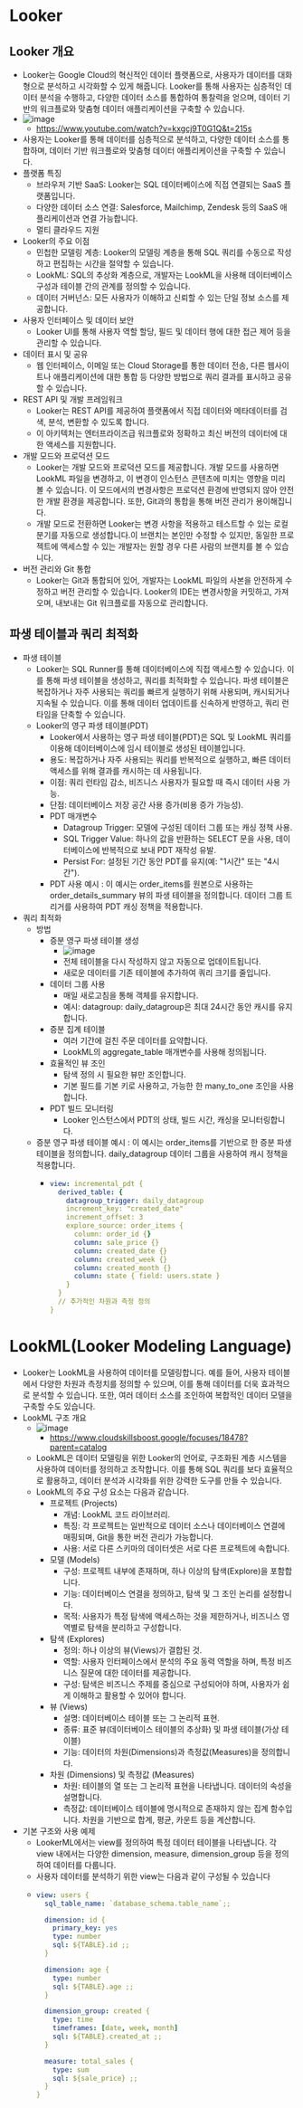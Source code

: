 # Looker
## Looker 개요
- Looker는 Google Cloud의 혁신적인 데이터 플랫폼으로, 사용자가 데이터를 대화형으로 분석하고 시각화할 수 있게 해줍니다. Looker를 통해 사용자는 심층적인 데이터 분석을 수행하고, 다양한 데이터 소스를 통합하여 통찰력을 얻으며, 데이터 기반의 워크플로와 맞춤형 데이터 애플리케이션을 구축할 수 있습니다.
- ![image](https://github.com/mjs1995/muse-data-engineer/assets/47103479/6ff3fd27-c231-4d98-b3f7-bf02e4b30c26)
  - https://www.youtube.com/watch?v=kxgcj9T0G1Q&t=215s
- 사용자는 Looker를 통해 데이터를 심층적으로 분석하고, 다양한 데이터 소스를 통합하며, 데이터 기반 워크플로와 맞춤형 데이터 애플리케이션을 구축할 수 있습니다.
- 플랫폼 특징
  - 브라우저 기반 SaaS: Looker는 SQL 데이터베이스에 직접 연결되는 SaaS 플랫폼입니다.
  - 다양한 데이터 소스 연결: Salesforce, Mailchimp, Zendesk 등의 SaaS 애플리케이션과 연결 가능합니다.
  - 멀티 클라우드 지원
- Looker의 주요 이점
  - 민첩한 모델링 계층: Looker의 모델링 계층을 통해 SQL 쿼리를 수동으로 작성하고 편집하는 시간을 절약할 수 있습니다.
  - LookML: SQL의 추상화 계층으로, 개발자는 LookML을 사용해 데이터베이스 구성과 테이블 간의 관계를 정의할 수 있습니다.
  - 데이터 거버넌스: 모든 사용자가 이해하고 신뢰할 수 있는 단일 정보 소스를 제공합니다.
- 사용자 인터페이스 및 데이터 보안
  - Looker UI를 통해 사용자 역할 할당, 필드 및 데이터 행에 대한 접근 제어 등을 관리할 수 있습니다.
- 데이터 표시 및 공유
  - 웹 인터페이스, 이메일 또는 Cloud Storage를 통한 데이터 전송, 다른 웹사이트나 애플리케이션에 대한 통합 등 다양한 방법으로 쿼리 결과를 표시하고 공유할 수 있습니다.
- REST API 및 개발 프레임워크
  - Looker는 REST API를 제공하여 플랫폼에서 직접 데이터와 메타데이터를 검색, 분석, 변환할 수 있도록 합니다.
  - 이 아키텍처는 엔터프라이즈급 워크플로와 정확하고 최신 버전의 데이터에 대한 액세스를 지원합니다.
- 개발 모드와 프로덕션 모드
  - Looker는 개발 모드와 프로덕션 모드를 제공합니다. 개발 모드를 사용하면 LookML 파일을 변경하고, 이 변경이 인스턴스 콘텐츠에 미치는 영향을 미리 볼 수 있습니다. 이 모드에서의 변경사항은 프로덕션 환경에 반영되지 않아 안전한 개발 환경을 제공합니다. 또한, Git과의 통합을 통해 버전 관리가 용이해집니다.
  - 개발 모드로 전환하면 Looker는 변경 사항을 적용하고 테스트할 수 있는 로컬 분기를 자동으로 생성합니다.이 브랜치는 본인만 수정할 수 있지만, 동일한 프로젝트에 액세스할 수 있는 개발자는 원할 경우 다른 사람의 브랜치를 볼 수 있습니다.
- 버전 관리와 Git 통합
  - Looker는 Git과 통합되어 있어, 개발자는 LookML 파일의 사본을 안전하게 수정하고 버전 관리할 수 있습니다. Looker의 IDE는 변경사항을 커밋하고, 가져오며, 내보내는 Git 워크플로를 자동으로 관리합니다.

## 파생 테이블과 쿼리 최적화
- 파생 테이블
  - Looker는 SQL Runner를 통해 데이터베이스에 직접 액세스할 수 있습니다. 이를 통해 파생 테이블을 생성하고, 쿼리를 최적화할 수 있습니다. 파생 테이블은 복잡하거나 자주 사용되는 쿼리를 빠르게 실행하기 위해 사용되며, 캐시되거나 지속될 수 있습니다. 이를 통해 데이터 업데이트를 신속하게 반영하고, 쿼리 런타임을 단축할 수 있습니다.
  - Looker의 영구 파생 테이블(PDT)
    - Looker에서 사용하는 영구 파생 테이블(PDT)은 SQL 및 LookML 쿼리를 이용해 데이터베이스에 임시 테이블로 생성된 테이블입니다.
    - 용도: 복잡하거나 자주 사용되는 쿼리를 반복적으로 실행하고, 빠른 데이터 액세스를 위해 결과를 캐시하는 데 사용됩니다.
    - 이점: 쿼리 런타임 감소, 비즈니스 사용자가 필요할 때 즉시 데이터 사용 가능.
    - 단점: 데이터베이스 저장 공간 사용 증가(비용 증가 가능성).
    - PDT 매개변수
      - Datagroup Trigger: 모델에 구성된 데이터 그룹 또는 캐싱 정책 사용.
      - SQL Trigger Value: 하나의 값을 반환하는 SELECT 문을 사용, 데이터베이스에 반복적으로 보내 PDT 재작성 유발.
      - Persist For: 설정된 기간 동안 PDT를 유지(예: "1시간" 또는 "4시간").
    - PDT 사용 예시 : 이 예시는 order_items를 원본으로 사용하는 order_details_summary 뷰의 파생 테이블을 정의합니다. 데이터 그룹 트리거를 사용하여 PDT 캐싱 정책을 적용합니다.
- 쿼리 최적화
  - 방법 
    - 증분 영구 파생 테이블 생성
      - ![image](https://github.com/mjs1995/muse-data-engineer/assets/47103479/38a0b7b2-23f4-4b9a-8c2e-188826aebb8d)
      - 전체 테이블을 다시 작성하지 않고 자동으로 업데이트됩니다.
      - 새로운 데이터를 기존 테이블에 추가하여 쿼리 크기를 줄입니다.
    - 데이터 그룹 사용
      - 매일 새로고침을 통해 객체를 유지합니다.
      - 예시: datagroup: daily_datagroup은 최대 24시간 동안 캐시를 유지합니다.
    - 증분 집계 테이블
      - 여러 기간에 걸친 주문 데이터를 요약합니다.
      - LookML의 aggregate_table 매개변수를 사용해 정의됩니다.
    - 효율적인 뷰 조인
      - 탐색 정의 시 필요한 뷰만 조인합니다.
      - 기본 필드를 기본 키로 사용하고, 가능한 한 many_to_one 조인을 사용합니다.
    - PDT 빌드 모니터링
      - Looker 인스턴스에서 PDT의 상태, 빌드 시간, 캐싱을 모니터링합니다.
  - 증분 영구 파생 테이블 예시 : 이 예시는 order_items를 기반으로 한 증분 파생 테이블을 정의합니다. daily_datagroup 데이터 그룹을 사용하여 캐시 정책을 적용합니다.
    - ```yaml
      view: incremental_pdt {
        derived_table: {
          datagroup_trigger: daily_datagroup
          increment_key: "created_date"
          increment_offset: 3
          explore_source: order_items {
            column: order_id {}
            column: sale_price {}
            column: created_date {}
            column: created_week {}
            column: created_month {}
            column: state { field: users.state }
          }
        }
        // 추가적인 차원과 측정 정의
      }
      ```

# LookML(Looker Modeling Language)
- Looker는 LookML을 사용하여 데이터를 모델링합니다. 예를 들어, 사용자 테이블에서 다양한 차원과 측정치를 정의할 수 있으며, 이를 통해 데이터를 더욱 효과적으로 분석할 수 있습니다. 또한, 여러 데이터 소스를 조인하여 복합적인 데이터 모델을 구축할 수도 있습니다.
- LookML 구조 개요
  - ![image](https://github.com/mjs1995/muse-data-engineer/assets/47103479/3d6b3bae-e7a6-4ac2-a67b-5d68d8208786)
    - https://www.cloudskillsboost.google/focuses/18478?parent=catalog
  - LookML은 데이터 모델링을 위한 Looker의 언어로, 구조화된 계층 시스템을 사용하여 데이터를 정의하고 조작합니다. 이를 통해 SQL 쿼리를 보다 효율적으로 활용하고, 데이터 분석과 시각화를 위한 강력한 도구를 만들 수 있습니다.
  - LookML의 주요 구성 요소는 다음과 같습니다.
    - 프로젝트 (Projects)
      - 개념: LookML 코드 라이브러리.
      - 특징: 각 프로젝트는 일반적으로 데이터 소스나 데이터베이스 연결에 매핑되며, Git을 통한 버전 관리가 가능합니다.
      - 사용: 서로 다른 스키마의 데이터셋은 서로 다른 프로젝트에 속합니다.
    - 모델 (Models)
      - 구성: 프로젝트 내부에 존재하며, 하나 이상의 탐색(Explore)을 포함합니다.
      - 기능: 데이터베이스 연결을 정의하고, 탐색 및 그 조인 논리를 설정합니다.
      - 목적: 사용자가 특정 탐색에 액세스하는 것을 제한하거나, 비즈니스 영역별로 탐색을 분리하고 구성합니다.
    - 탐색 (Explores)
      - 정의: 하나 이상의 뷰(Views)가 결합된 것.
      - 역할: 사용자 인터페이스에서 분석의 주요 동력 역할을 하며, 특정 비즈니스 질문에 대한 데이터를 제공합니다.
      - 구성: 탐색은 비즈니스 주제를 중심으로 구성되어야 하며, 사용자가 쉽게 이해하고 활용할 수 있어야 합니다.
    - 뷰 (Views)
      - 설명: 데이터베이스 테이블 또는 그 논리적 표현.
      - 종류: 표준 뷰(데이터베이스 테이블의 추상화) 및 파생 테이블(가상 테이블)
      - 기능: 데이터의 차원(Dimensions)과 측정값(Measures)을 정의합니다.
    - 차원 (Dimensions) 및 측정값 (Measures)
      - 차원: 테이블의 열 또는 그 논리적 표현을 나타냅니다. 데이터의 속성을 설명합니다.
      - 측정값: 데이터베이스 테이블에 명시적으로 존재하지 않는 집계 함수입니다. 차원을 기반으로 합계, 평균, 카운트 등을 계산합니다.
- 기본 구조와 사용 예제
  - LookerML에서는 view를 정의하여 특정 데이터 테이블을 나타냅니다. 각 view 내에서는 다양한 dimension, measure, dimension_group 등을 정의하여 데이터를 다룹니다.
  - 사용자 데이터를 분석하기 위한 view는 다음과 같이 구성될 수 있습니다
  - ```yaml
    view: users {
      sql_table_name: `database_schema.table_name`;;

      dimension: id {
        primary_key: yes
        type: number
        sql: ${TABLE}.id ;;
      }

      dimension: age {
        type: number
        sql: ${TABLE}.age ;;
      }

      dimension_group: created {
        type: time
        timeframes: [date, week, month]
        sql: ${TABLE}.created_at ;;
      }

      measure: total_sales {
        type: sum
        sql: ${sale_price} ;;
      }
    }
    ```
